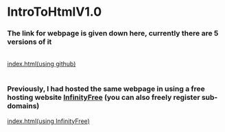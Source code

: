 # IntroToHtmlV1.0
<h3>The link for webpage is given down here, currently there are 5 versions of it</h3><br>
<a href="https://raghuvorkady.github.io/IntroToHtmlV1.0/brackets%20folder/index.html">index.html(using github)</a><br>
<br><h3>Previously, I had hosted the same webpage in using a free hosting website 
  <a href="https://app.infinityfree.net/" target="_blank">InfinityFree</a> (you can also freely register sub-domains)
</h3>
<a href="https://raghuvorkady.github.io/IntroToHtmlV1.0/brackets%20folder/index.html">index.html(using InfinityFree)</a><br>
